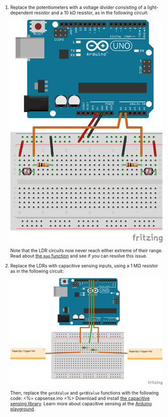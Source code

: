 1.  Replace the potentiometers with a voltage divider consisting of a light-dependent resistor and a 10 k&Omega; resistor, as in the following circuit:

    ![Two LDRs, connected to pins A0 and A1 with 10k resistors dim=400h](two-LDRs-fritzing.png)
    
    Note that the LDR circuits now never reach either extreme of their range. Read about [the `map` function](http://arduino.cc/en/reference/map) and see if you can resolve this issue.

2.  Replace the LDRs with capacitive sensing inputs, using a 1 M&Omega; resistor as in the following circuit:

    ![Two capsense inputs, on pins 9 and 11, transmission on pin 10, 1Mohm resistors dim=400h](two-capsense-inputs.png)
    
    Then, replace the `getAValue` and `getBValue` functions with the following code:
    <%= capsense.ino =%>
    Download and install [the capacitive sensing library](https://github.com/workshopweekend/CapacitiveSensor/releases/download/v0.1/CapacitiveSensor.zip). Learn more about capacitive sensing at the [Arduino playground](http://playground.arduino.cc/Main/CapacitiveSensor).
